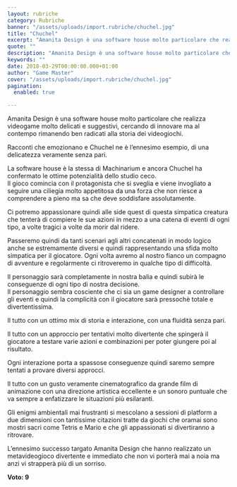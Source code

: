 ```yaml
---
layout: rubriche
category: Rubriche
banner: "/assets/uploads/import.rubriche/chuchel.jpg"
title: "Chuchel"
excerpt: "Amanita Design è una software house molto particolare che realizza videogame molto delicati e suggestivi, cercando di innovare ma al contempo rimanendo ben radicati alla storia dei videogiochi. Racconti che emozionano e Chuchel ne è l’ennesimo esempio, di una delicatezza veramente senza pari. La software house è la stessa di Machinarium e ancora Chuchel ha [&hellip"
quote: ""
description: "Amanita Design è una software house molto particolare che realizza videogame molto delicati e suggestivi, cercando di innovare ma al contempo rimanendo ben radicati alla storia dei videogiochi. Racconti che emozionano e Chuchel ne è l’ennesimo esempio, di una delicatezza veramente senza pari. La software house è la stessa di Machinarium e ancora Chuchel ha [&hellip"
keywords: ""
date: 2018-03-29T00:00:00.000+01:00
author: "Game Master"
cover: "/assets/uploads/import.rubriche/chuchel.jpg"
pagination:
  enabled: true

---
```


Amanita Design è una software house molto particolare che realizza videogame molto delicati e suggestivi, cercando di innovare ma al contempo rimanendo ben radicati alla storia dei videogiochi.

Racconti che emozionano e Chuchel ne è l’ennesimo esempio, di una delicatezza veramente senza pari.

La software house è la stessa di Machinarium e ancora Chuchel ha confermato le ottime potenzialità dello studio ceco.  
Il gioco comincia con il protagonista che si sveglia e viene invogliato a seguire una ciliegia molto appetitosa da una forza che non riesce a comprendere a pieno ma sa che deve soddisfare assolutamente.

Ci potremo appassionare quindi alle side quest di questa simpatica creatura che tenterà di compiere le sue azioni in mezzo a una catena di eventi di ogni tipo, a volte tragici a volte da morir dal ridere.

Passeremo quindi da tanti scenari agli altri concatenati in modo logico anche se estremamente diversi e quindi rappresentando una sfida molto simpatica per il giocatore. Ogni volta avremo al nostro fianco un compagno di avventure e regolarmente ci ritroveremo in qualche tipo di difficoltà.

Il personaggio sarà completamente in nostra balia e quindi subirà le conseguenze di ogni tipo di nostra decisione.  
Il personaggio sembra cosciente che ci sia un game designer a controllare gli eventi e quindi la complicità con il giocatore sarà pressochè totale e divertentissima.

Il tutto con un ottimo mix di storia e interazione, con una fluidità senza pari.

Il tutto con un approccio per tentativi molto divertente che spingerà il giocatore a testare varie azioni e combinazioni per poter giungere poi al risultato.

Ogni interazione porta a spassose conseguenze quindi saremo sempre tentati a provare diversi approcci.

Il tutto con un gusto veramente cinematografico da grande film di animazione con una direzione artistica eccellente e un sonoro puntuale che va sempre a enfatizzare le situazioni più esilaranti.

Gli enigmi ambientali mai frustranti si mescolano a sessioni di platform a due dimensioni con tantissime citazioni tratte da giochi che oramai sono mostri sacri come Tetris e Mario e che gli appassionati si divertiranno a ritrovare.

L’ennesimo successo targato Amanita Design che hanno realizzato un metavideogioco divertente e immediato che non vi porterà mai a noia ma anzi vi strapperà più di un sorriso.

**Voto: 9**